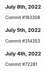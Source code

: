 ### July 8th, 2022

Commit #183308

### July 5th, 2022

Commit #314353


### July 4th, 2022

Commit #72281
